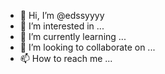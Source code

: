 - 👋 Hi, I’m @edssyyyy
- 👀 I’m interested in ...
- 🌱 I’m currently learning ...
- 💞️ I’m looking to collaborate on ...
- 📫 How to reach me ...

<!---
edssyyyy/edssyyyy is a ✨ special ✨ repository because its `README.md` (this file) appears on your GitHub profile.
You can click the Preview link to take a look at your changes.
--->
